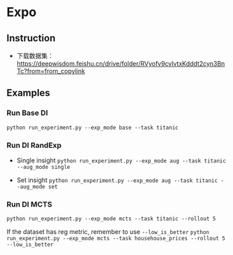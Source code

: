# Expo


## Instruction

- 下载数据集：https://deepwisdom.feishu.cn/drive/folder/RVyofv9cvlvtxKdddt2cyn3BnTc?from=from_copylink


## Examples

### Run Base DI
  
`python run_experiment.py --exp_mode base --task titanic`

### Run DI RandExp

- Single insight
`python run_experiment.py --exp_mode aug --task titanic --aug_mode single`

- Set insight
`python run_experiment.py --exp_mode aug --task titanic --aug_mode set`



### Run DI MCTS
`python run_experiment.py --exp_mode mcts --task titanic --rollout 5`

If the dataset has reg metric, remember to use `--low_is_better`
`python run_experiment.py --exp_mode mcts --task househouse_prices --rollout 5 --low_is_better`




